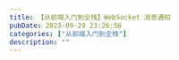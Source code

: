 ```yaml
---
title: 【从前端入门到全栈】WebSocket 消息通知
pubDate: 2023-09-29 23:26:56
categories: ["从前端入门到全栈"]
description: ""
---
```

